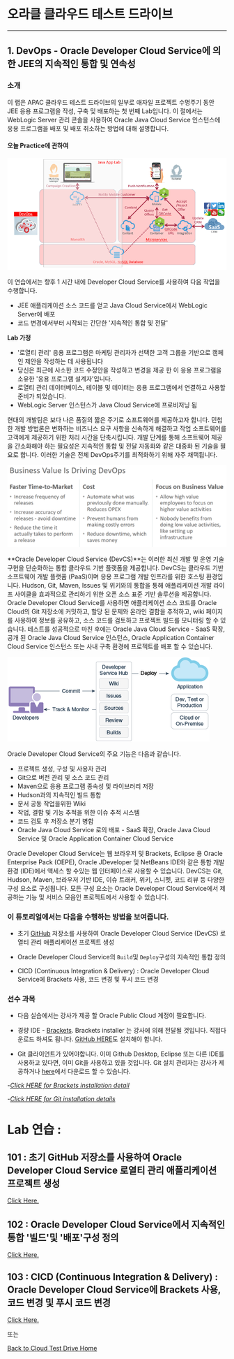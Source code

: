 # 오라클 클라우드 테스트 드라이브 #
-----
## 1. DevOps - Oracle Developer Cloud Service에 의한 JEE의 지속적인 통합 및 연속성 ##


### 소개 ###
이 랩은 APAC 클라우드 테스트 드라이브의 일부로 애자일 프로젝트 수명주기 동안 JEE 응용 프로그램을 작성, 구축 및 배포하는 첫 번째 Lab입니다. 이 절에서는 WebLogic Server 관리 콘솔을 사용하여 Oracle Java Cloud Service 인스턴스에 응용 프로그램을 배포 및 배포 취소하는 방법에 대해 설명합니다. 

#### 오늘 Practice에 관하여 

![](images/jcs.scope.png)


이 연습에서는 향후 1 시간 내에 Developer Cloud Service를 사용하여 다음 작업을 수행합니다. 
+ JEE 애플리케이션 소스 코드를 얻고 Java Cloud Service에서 WebLogic Server에 배포 
+ 코드 변경에서부터 시작되는 간단한 '지속적인 통합 및 전달'

**Lab 가정**
+ '로열티 관리' 응용 프로그램은 마케팅 관리자가 선택한 고객 그룹을 기반으로 캠페인 제안을 작성하는 데 사용됩니다 
+ 당신은 최근에 사소한 코드 수정안을 작성하고 변경을 제공 한 이 응용 프로그램을 소유한 '응용 프로그램 설계자'입니다. 
+ 로열티 관리 데이터베이스, 테이블 및 데이터는 응용 프로그램에서 연결하고 사용할 준비가 되었습니다. 
+ WebLogic Server 인스턴스가 Java Cloud Service에 프로비저닝 됨 

현대의 개발팀은 보다 나은 품질의 짧은 주기로 소프트웨어를 제공하고자 합니다. 민첩한 개발 방법론은 변화하는 비즈니스 요구 사항을 신속하게 해결하고 작업 소프트웨어를 고객에게 제공하기 위한 처리 시간을 단축시킵니다. 개발 단계를 통해 소프트웨어 제공을 간소화해야 하는 필요성은 지속적인 통합 및 전달 자동화와 같은 대중화 된 기술을 필요로 합니다. 이러한 기술은 전체 DevOps주기를 최적화하기 위해 자주 채택됩니다. 

![](images/business.value.png)


**Oracle Developer Cloud Service (DevCS)**는 이러한 최신 개발 및 운영 기술 구현을 단순화하는 통합 클라우드 기반 플랫폼을 제공합니다. DevCS는 클라우드 기반 소프트웨어 개발 플랫폼 (PaaS)이며 응용 프로그램 개발 인프라를 위한 호스팅 환경입니다. Hudson, Git, Maven, Issues 및 위키와의 통합을 통해 애플리케이션 개발 라이프 사이클을 효과적으로 관리하기 위한 오픈 소스 표준 기반 솔루션을 제공합니다. Oracle Developer Cloud Service를 사용하면 애플리케이션 소스 코드를 Oracle Cloud의 Git 저장소에 커밋하고, 할당 된 문제와 온라인 결함을 추적하고, wiki 페이지를 사용하여 정보를 공유하고, 소스 코드를 검토하고 프로젝트 빌드를 모니터링 할 수 있습니다. 테스트를 성공적으로 마친 후에는 Oracle Java Cloud Service - SaaS 확장, 공개 된 Oracle Java Cloud Service 인스턴스, Oracle Application Container Cloud Service 인스턴스 또는 사내 구축 환경에 프로젝트를 배포 할 수 있습니다. 

![](images/00.dcs.png)


Oracle Developer Cloud Service의 주요 기능은 다음과 같습니다. 
+ 프로젝트 생성, 구성 및 사용자 관리 
+ Git으로 버전 관리 및 소스 코드 관리 
+ Maven으로 응용 프로그램 종속성 및 라이브러리 저장 
+ Hudson과의 지속적인 빌드 통합 
+ 문서 공동 작업을위한 Wiki 
+ 작업, 결함 및 기능 추적을 위한 이슈 추적 시스템
+ 코드 검토 후 저장소 분기 병합 
+ Oracle Java Cloud Service 로의 배포 - SaaS 확장, Oracle Java Cloud Service 및 Oracle Application Container Cloud Service 

Oracle Developer Cloud Service는 웹 브라우저 및 Brackets, Eclipse 용 Oracle Enterprise Pack (OEPE), Oracle JDeveloper 및 NetBeans IDE와 같은 통합 개발 환경 (IDE)에서 액세스 할 수있는 웹 인터페이스로 사용할 수 있습니다. DevCS는 Git, Hudson, Maven, 브라우저 기반 IDE, 이슈 트래커, 위키, 스니펫, 코드 리뷰 등 다양한 구성 요소로 구성됩니다. 모든 구성 요소는 Oracle Developer Cloud Service에서 제공하는 기능 및 서비스 모음인 프로젝트에서 사용할 수 있습니다. 

### 이 튜토리얼에서는 다음을 수행하는 방법을 보여줍니다. ###

- 초기 [GitHub](https://github.com) 저장소를 사용하여 Oracle Developer Cloud Service (DevCS) 로열티 관리 애플리케이션 프로젝트 생성 

- Oracle Developer Cloud Service의 `Build`및 `Deploy`구성의 지속적인 통합 정의 

- CICD (Continuous Integration &amp; Delivery) : Oracle Developer Cloud Service에 Brackets 사용, 코드 변경 및 푸시 코드 변경 

### 선수 과목 ### 


- 다음 실습에서는 강사가 제공 할 Oracle Public Cloud 계정이 필요합니다. 
- 경량 IDE - [Brackets](http://brackets.io/). Brackets installer 는 강사에 의해 전달될 것입니다. 직접다운로드 하셔도 됩니다. [GitHub HERE](https://github.com/adobe/brackets/releases)도 설치해야 합니다. 

- Git 클라이언트가 있어야합니다. 이미 Github Desktop, Eclipse 또는 다른 IDE를 사용하고 있다면, 이미 Git을 사용하고 있을 것입니다. Git 설치 관리자는 강사가 제공하거나 [here](https://git-scm.com/downloads)에서 다운로드 할 수 있습니다. 

-*[Click HERE for Brackets installation detail](brackets.md)*

-*[Click HERE for Git installation details](gitclient.md)*

# Lab 연습 : # 


## 101 : 초기 GitHub 저장소를 사용하여 Oracle Developer Cloud Service 로열티 관리 애플리케이션 프로젝트 생성 ##


[Click Here.](101-JavaAppsLab.md) 

## 102 : Oracle Developer Cloud Service에서 지속적인 통합 '빌드'및 '배포'구성 정의 ## 


[Click Here.](102-JavaAppsLab.md) 

## 103 : CICD (Continuous Integration &amp; Delivery) : Oracle Developer Cloud Service에 Brackets 사용, 코드 변경 및 푸시 코드 변경 ## 


[Click Here.](103-JavaAppsLab.md) 

또는 

[Back to Cloud Test Drive Home](../README.md) 

